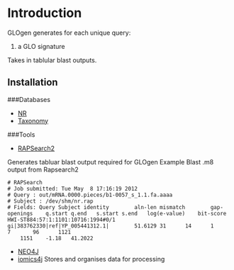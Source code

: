 Introduction 
======


GLOgen generates for each unique query: 
1. a GLO signature 

Takes in tablular blast outputs. 


Installation 
------

###Databases

* [NR](ftp://lucid.bic.nus.edu.sg/biomirrors/blast/db/FASTA/nr.gz "nr file")
* [Taxonomy](ftp://lucid.bic.nus.edu.sg/biomirrors/taxonomy/ncbi/gi_taxid_prot.dmp.gz)

###Tools
* [RAPSearch2](http://omics.informatics.indiana.edu/mg/RAPSearch2/ "Rapsearch2") 

Generates tabluar blast output required for GLOgen
Example Blast .m8 output from Rapsearch2
```
# RAPSearch
# Job submitted: Tue May  8 17:16:19 2012
# Query : out/mRNA.0000.pieces/b1-0057_s_1.1.fa.aaaa
# Subject : /dev/shm/nr.rap
# Fields: Query Subject identity        aln-len mismatch        gap-openings    q.start q.end   s.start s.end   log(e-value)    bit-score
HWI-ST884:57:1:1101:10716:1994#0/1      gi|383762330|ref|YP_005441312.1|        51.6129 31      14      1       7       96      1121
    1151    -1.18   41.2022
```

* [NEO4J](http://www.neo4j.org/download)
* [iomics4j](https://github.com/bowenli37/iomics4j)
Stores and organises data for processing



